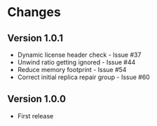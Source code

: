 # Changes

## Version 1.0.1

* Dynamic license header check - Issue #37
* Unwind ratio getting ignored - Issue #44
* Reduce memory footprint - Issue #54
* Correct initial replica repair group - Issue #60

## Version 1.0.0

* First release
